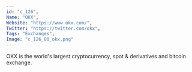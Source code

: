 ```yaml
--- 
id: "c_126", 
Name: "OKX", 
Website: "https://www.okx.com/", 
Twitter: "https://twitter.com/okx", 
Tags: "Exchanges", 
Image: "c_126_00_okx.png" 
--- 
```

<!--lang:en--> 
OKX is the world's largest cryptocurrency, spot & derivatives and bitcoin exchange.
<!--lang:es--] 
OKX es el intercambio de criptomonedas, spot y derivados y bitcoin más grande del mundo.
<!--lang:de--] 
OKX ist die weltweit größte Kryptowährungs-, Spot- und Derivate- sowie Bitcoin-Börse.
<!--lang:fr--] 
OKX est le plus grand échange de crypto-monnaie, de spot et de dérivés et de bitcoin au monde.
<!--lang:pl--] 
OKX to największa na świecie giełda kryptowalut, spot i instrumentów pochodnych oraz bitcoin.
<!--lang:uk--] 
OKX є найбільшою у світі біржею криптовалют, спотових і деривативів, а також біткойнів.
[!--lang:*--> 
